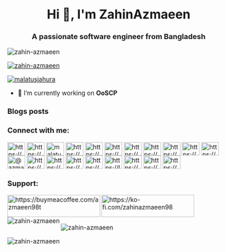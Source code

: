 <h1 align="center">Hi 👋, I'm ZahinAzmaeen</h1>
<h3 align="center">A passionate software engineer from Bangladesh</h3>

<p align="left"> <img src="https://komarev.com/ghpvc/?username=zahin-azmaeen&label=Profile%20views&color=0e75b6&style=flat" alt="zahin-azmaeen" /> </p>

<p align="left"> <a href="https://github.com/ryo-ma/github-profile-trophy"><img src="https://github-profile-trophy.vercel.app/?username=zahin-azmaeen" alt="zahin-azmaeen" /></a> </p>

<p align="left"> <a href="https://twitter.com/malatusjahura" target="blank"><img src="https://img.shields.io/twitter/follow/malatusjahura?logo=twitter&style=for-the-badge" alt="malatusjahura" /></a> </p>

- 🔭 I’m currently working on **OoSCP**

### Blogs posts
<!-- BLOG-POST-LIST:START -->
<!-- BLOG-POST-LIST:END -->

<h3 align="left">Connect with me:</h3>
<p align="left">
<a href="https://codepen.io/https://codepen.io/zahin-azmaeen" target="blank"><img align="center" src="https://raw.githubusercontent.com/rahuldkjain/github-profile-readme-generator/master/src/images/icons/Social/codepen.svg" alt="https://codepen.io/zahin-azmaeen" height="30" width="40" /></a>
<a href="https://dev.to/https://dev.to/zahinazmaeen_98" target="blank"><img align="center" src="https://raw.githubusercontent.com/rahuldkjain/github-profile-readme-generator/master/src/images/icons/Social/devto.svg" alt="https://dev.to/zahinazmaeen_98" height="30" width="40" /></a>
<a href="https://twitter.com/malatusjahura" target="blank"><img align="center" src="https://raw.githubusercontent.com/rahuldkjain/github-profile-readme-generator/master/src/images/icons/Social/twitter.svg" alt="malatusjahura" height="30" width="40" /></a>
<a href="https://linkedin.com/in/https://www.facebook.com/mr.zahinazmaeen" target="blank"><img align="center" src="https://raw.githubusercontent.com/rahuldkjain/github-profile-readme-generator/master/src/images/icons/Social/linked-in-alt.svg" alt="https://www.facebook.com/mr.zahinazmaeen" height="30" width="40" /></a>
<a href="https://stackoverflow.com/users/https://stackoverflow.com/users/28372648/zahin-azmaeen" target="blank"><img align="center" src="https://raw.githubusercontent.com/rahuldkjain/github-profile-readme-generator/master/src/images/icons/Social/stack-overflow.svg" alt="https://stackoverflow.com/users/28372648/zahin-azmaeen" height="30" width="40" /></a>
<a href="https://codesandbox.com/https://codesandbox.io/u/zahin-azmaeen" target="blank"><img align="center" src="https://raw.githubusercontent.com/rahuldkjain/github-profile-readme-generator/master/src/images/icons/Social/codesandbox.svg" alt="https://codesandbox.io/u/zahin-azmaeen" height="30" width="40" /></a>
<a href="https://kaggle.com/https://www.kaggle.com/zazmaeen" target="blank"><img align="center" src="https://raw.githubusercontent.com/rahuldkjain/github-profile-readme-generator/master/src/images/icons/Social/kaggle.svg" alt="https://www.kaggle.com/zazmaeen" height="30" width="40" /></a>
<a href="https://fb.com/https://www.facebook.com/mr.zahinazmaeen" target="blank"><img align="center" src="https://raw.githubusercontent.com/rahuldkjain/github-profile-readme-generator/master/src/images/icons/Social/facebook.svg" alt="https://www.facebook.com/mr.zahinazmaeen" height="30" width="40" /></a>
<a href="https://instagram.com/https://www.instagram.com/mr.zahinazmaeen/" target="blank"><img align="center" src="https://raw.githubusercontent.com/rahuldkjain/github-profile-readme-generator/master/src/images/icons/Social/instagram.svg" alt="https://www.instagram.com/mr.zahinazmaeen/" height="30" width="40" /></a>
<a href="https://dribbble.com/https://dribbble.com/azmaeen98" target="blank"><img align="center" src="https://raw.githubusercontent.com/rahuldkjain/github-profile-readme-generator/master/src/images/icons/Social/dribbble.svg" alt="https://dribbble.com/azmaeen98" height="30" width="40" /></a>
<a href="https://www.behance.net/https://www.behance.net/zahinazmaeenseo" target="blank"><img align="center" src="https://raw.githubusercontent.com/rahuldkjain/github-profile-readme-generator/master/src/images/icons/Social/behance.svg" alt="https://www.behance.net/zahinazmaeenseo" height="30" width="40" /></a>
<a href="https://medium.com/@azmaeen98" target="blank"><img align="center" src="https://raw.githubusercontent.com/rahuldkjain/github-profile-readme-generator/master/src/images/icons/Social/medium.svg" alt="@azmaeen98" height="30" width="40" /></a>
<a href="https://www.youtube.com/c/https://www.youtube.com/@computerscienceknowledge6439" target="blank"><img align="center" src="https://raw.githubusercontent.com/rahuldkjain/github-profile-readme-generator/master/src/images/icons/Social/youtube.svg" alt="https://www.youtube.com/@computerscienceknowledge6439" height="30" width="40" /></a>
<a href="https://www.codechef.com/users/https://www.codechef.com/users/zahinazmaeen" target="blank"><img align="center" src="https://cdn.jsdelivr.net/npm/simple-icons@3.1.0/icons/codechef.svg" alt="https://www.codechef.com/users/zahinazmaeen" height="30" width="40" /></a>
<a href="https://www.hackerrank.com/https://www.hackerrank.com/profile/azmaeen98" target="blank"><img align="center" src="https://raw.githubusercontent.com/rahuldkjain/github-profile-readme-generator/master/src/images/icons/Social/hackerrank.svg" alt="https://www.hackerrank.com/profile/azmaeen98" height="30" width="40" /></a>
<a href="https://codeforces.com/profile/https://codeforces.com/profile/ignoramus" target="blank"><img align="center" src="https://raw.githubusercontent.com/rahuldkjain/github-profile-readme-generator/master/src/images/icons/Social/codeforces.svg" alt="https://codeforces.com/profile/ignoramus" height="30" width="40" /></a>
<a href="https://www.leetcode.com/https://leetcode.com/u/zahinazmaeen/" target="blank"><img align="center" src="https://raw.githubusercontent.com/rahuldkjain/github-profile-readme-generator/master/src/images/icons/Social/leet-code.svg" alt="https://leetcode.com/u/zahinazmaeen/" height="30" width="40" /></a>
<a href="https://www.hackerearth.com/https://www.hackerearth.com/@zahin7/" target="blank"><img align="center" src="https://raw.githubusercontent.com/rahuldkjain/github-profile-readme-generator/master/src/images/icons/Social/hackerearth.svg" alt="https://www.hackerearth.com/@zahin7/" height="30" width="40" /></a>
<a href="https://www.topcoder.com/members/https://app.topcoder.com/settings/organization" target="blank"><img align="center" src="https://raw.githubusercontent.com/rahuldkjain/github-profile-readme-generator/master/src/images/icons/Social/topcoder.svg" alt="https://app.topcoder.com/settings/organization" height="30" width="40" /></a>
<a href="/https://github.com/zahin-azmaeen/cse-4214-pattern-recognition-lab--project/releases.atom" target="blank"><img align="center" src="https://raw.githubusercontent.com/rahuldkjain/github-profile-readme-generator/master/src/images/icons/Social/rss.svg" alt="https://github.com/zahin-azmaeen/cse-4214-pattern-recognition-lab--project/releases.atom" height="30" width="40" /></a>
</p>

<h3 align="left">Support:</h3>
<p><a href="https://www.buymeacoffee.com/azmaeen98t"> <img align="left" src="https://cdn.buymeacoffee.com/buttons/v2/default-yellow.png" height="50" width="210" alt="https://buymeacoffee.com/azmaeen98t" /></a><a href="https://ko-fi.com/https://ko-fi.com/zahinazmaeen98"> <img align="left" src="https://cdn.ko-fi.com/cdn/kofi3.png?v=3" height="50" width="210" alt="https://ko-fi.com/zahinazmaeen98" /></a></p><br><br>

<p><img align="left" src="https://github-readme-stats.vercel.app/api/top-langs?username=zahin-azmaeen&show_icons=true&locale=en&layout=compact" alt="zahin-azmaeen" /></p>

<p>&nbsp;<img align="center" src="https://github-readme-stats.vercel.app/api?username=zahin-azmaeen&show_icons=true&locale=en" alt="zahin-azmaeen" /></p>

<p><img align="center" src="https://github-readme-streak-stats.herokuapp.com/?user=zahin-azmaeen&" alt="zahin-azmaeen" /></p>


















